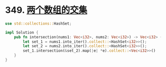 # 349. [两个数组的交集](https://leetcode-cn.com/problems/intersection-of-two-arrays/)

```rust
use std::collections::HashSet;

impl Solution {
    pub fn intersection(nums1: Vec<i32>, nums2: Vec<i32>) -> Vec<i32> {
        let set_1 = nums1.into_iter().collect::<HashSet<i32>>();
        let set_2 = nums2.into_iter().collect::<HashSet<i32>>();
        set_1.intersection(&set_2).map(|e| *e).collect::<Vec<i32>>()
    }
}
```

